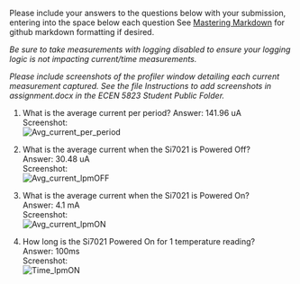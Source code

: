 Please include your answers to the questions below with your submission, entering into the space below each question
See [Mastering Markdown](https://guides.github.com/features/mastering-markdown/) for github markdown formatting if desired.

*Be sure to take measurements with logging disabled to ensure your logging logic is not impacting current/time measurements.*

*Please include screenshots of the profiler window detailing each current measurement captured.  See the file Instructions to add screenshots in assignment.docx in the ECEN 5823 Student Public Folder.* 

1. What is the average current per period?
   Answer: 141.96 uA
   <br>Screenshot:  
   ![Avg_current_per_period](https://github.com/CU-ECEN-5823/ecen5823-assignment3-AnanthD21/blob/main/questions/screenshots/avg_current_per_period.png)  
   
2. What is the average current when the Si7021 is Powered Off?  
   Answer: 30.48 uA
   <br>Screenshot:  
   ![Avg_current_lpmOFF](https://github.com/CU-ECEN-5823/ecen5823-assignment3-AnanthD21/blob/main/questions/screenshots/avg_current_si7021_off.png)
   
3. What is the average current when the Si7021 is Powered On?  
   Answer: 4.1 mA
   <br>Screenshot:  
   ![Avg_current_lpmON](https://github.com/CU-ECEN-5823/ecen5823-assignment3-AnanthD21/blob/main/questions/screenshots/avg_current_si7021_powered_on.png)
   
4. How long is the Si7021 Powered On for 1 temperature reading?  
   Answer: 100ms
   <br>Screenshot:  
   ![Time_lpmON](https://github.com/CU-ECEN-5823/ecen5823-assignment3-AnanthD21/blob/main/questions/screenshots/si7021_on_time.png)
